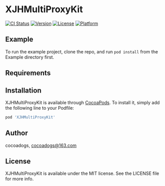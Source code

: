 # XJHMultiProxyKit

[![CI Status](https://img.shields.io/travis/cocoadogs/XJHMultiProxyKit.svg?style=flat)](https://travis-ci.org/cocoadogs/XJHMultiProxyKit)
[![Version](https://img.shields.io/cocoapods/v/XJHMultiProxyKit.svg?style=flat)](https://cocoapods.org/pods/XJHMultiProxyKit)
[![License](https://img.shields.io/cocoapods/l/XJHMultiProxyKit.svg?style=flat)](https://cocoapods.org/pods/XJHMultiProxyKit)
[![Platform](https://img.shields.io/cocoapods/p/XJHMultiProxyKit.svg?style=flat)](https://cocoapods.org/pods/XJHMultiProxyKit)

## Example

To run the example project, clone the repo, and run `pod install` from the Example directory first.

## Requirements

## Installation

XJHMultiProxyKit is available through [CocoaPods](https://cocoapods.org). To install
it, simply add the following line to your Podfile:

```ruby
pod 'XJHMultiProxyKit'
```

## Author

cocoadogs, cocoadogs@163.com

## License

XJHMultiProxyKit is available under the MIT license. See the LICENSE file for more info.
